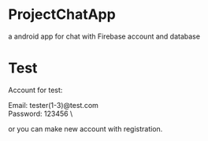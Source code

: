 # ProjectChatApp

a android app for chat with Firebase account and database

# Test
Account for test:

Email: tester(1-3)@test.com \
Password: 123456 \

or you can make new account with registration.
